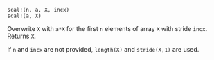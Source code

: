 ```
scal!(n, a, X, incx)
scal!(a, X)
```

Overwrite `X` with `a*X` for the first `n` elements of array `X` with stride `incx`. Returns `X`.

If `n` and `incx` are not provided, `length(X)` and `stride(X,1)` are used.
